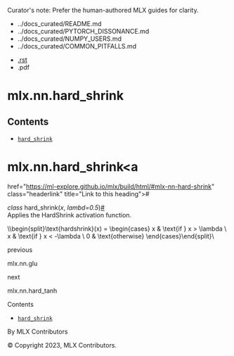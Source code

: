 Curator's note: Prefer the human-authored MLX guides for clarity.
- ../docs_curated/README.md
- ../docs_curated/PYTORCH_DISSONANCE.md
- ../docs_curated/NUMPY_USERS.md
- ../docs_curated/COMMON_PITFALLS.md


<div id="main-content" class="bd-main" role="main">

<div class="sbt-scroll-pixel-helper">

</div>

<div class="bd-content">

<div class="bd-article-container">

<div class="bd-header-article d-print-none">

<div class="header-article-items header-article__inner">

<div class="header-article-items__start">

<div class="header-article-item">

<span class="fa-solid fa-bars"></span>

</div>

</div>

<div class="header-article-items__end">

<div class="header-article-item">

<div class="article-header-buttons">

<a href="https://github.com/ml-explore/mlx"
class="btn btn-sm btn-source-repository-button"
data-bs-placement="bottom" data-bs-toggle="tooltip" target="_blank"
title="Source repository"><span class="btn__icon-container"> <em></em>
</span></a>

<div class="dropdown dropdown-download-buttons">

- <a
  href="https://ml-explore.github.io/mlx/build/html/_sources/python/nn/_autosummary_functions/mlx.nn.hard_shrink.rst"
  class="btn btn-sm btn-download-source-button dropdown-item"
  data-bs-placement="left" data-bs-toggle="tooltip" target="_blank"
  title="Download source file"><span class="btn__icon-container">
  <em></em> </span> <span class="btn__text-container">.rst</span></a>
- <span class="btn__icon-container"> </span>
  <span class="btn__text-container">.pdf</span>

</div>

<span class="btn__icon-container"> </span>

<span class="fa-solid fa-list"></span>

</div>

</div>

</div>

</div>

</div>

<div id="jb-print-docs-body" class="onlyprint">

# mlx.nn.hard_shrink

<div id="print-main-content">

<div id="jb-print-toc">

<div>

## Contents

</div>

- <a
  href="https://ml-explore.github.io/mlx/build/html/#mlx.nn.hard_shrink"
  class="reference internal nav-link"><span class="pre"><code
  class="docutils literal notranslate">hard_shrink</code></span></a>

</div>

</div>

</div>

<div id="searchbox">

</div>

<div id="mlx-nn-hard-shrink" class="section">

# mlx.nn.hard_shrink<a
href="https://ml-explore.github.io/mlx/build/html/#mlx-nn-hard-shrink"
class="headerlink" title="Link to this heading">#</a>

*<span class="pre">class</span><span class="w"> </span>*<span class="sig-name descname"><span class="pre">hard_shrink</span></span><span class="sig-paren">(</span>*<span class="n"><span class="pre">x</span></span>*, *<span class="n"><span class="pre">lambd</span></span><span class="o"><span class="pre">=</span></span><span class="default_value"><span class="pre">0.5</span></span>*<span class="sig-paren">)</span><a
href="https://ml-explore.github.io/mlx/build/html/#mlx.nn.hard_shrink"
class="headerlink" title="Link to this definition">#</a>  
Applies the HardShrink activation function.

<div class="math notranslate nohighlight">

\\\begin{split}\text{hardshrink}(x) = \begin{cases} x & \text{if } x \>
\lambda \\ x & \text{if } x \< -\lambda \\ 0 & \text{otherwise}
\end{cases}\end{split}\\

</div>

</div>

<div class="prev-next-area">

<a
href="https://ml-explore.github.io/mlx/build/html/python/nn/_autosummary_functions/mlx.nn.glu.html"
class="left-prev" title="previous page"><em></em></a>

<div class="prev-next-info">

previous

mlx.nn.glu

</div>

<a
href="https://ml-explore.github.io/mlx/build/html/python/nn/_autosummary_functions/mlx.nn.hard_tanh.html"
class="right-next" title="next page"></a>

<div class="prev-next-info">

next

mlx.nn.hard_tanh

</div>

</div>

</div>

<div class="bd-sidebar-secondary bd-toc">

<div class="sidebar-secondary-items sidebar-secondary__inner">

<div class="sidebar-secondary-item">

<div class="page-toc tocsection onthispage">

Contents

</div>

- <a
  href="https://ml-explore.github.io/mlx/build/html/#mlx.nn.hard_shrink"
  class="reference internal nav-link"><span class="pre"><code
  class="docutils literal notranslate">hard_shrink</code></span></a>

</div>

</div>

</div>

</div>

<div class="bd-footer-content__inner container">

<div class="footer-item">

By MLX Contributors

</div>

<div class="footer-item">

© Copyright 2023, MLX Contributors.  

</div>

<div class="footer-item">

</div>

<div class="footer-item">

</div>

</div>

</div>
